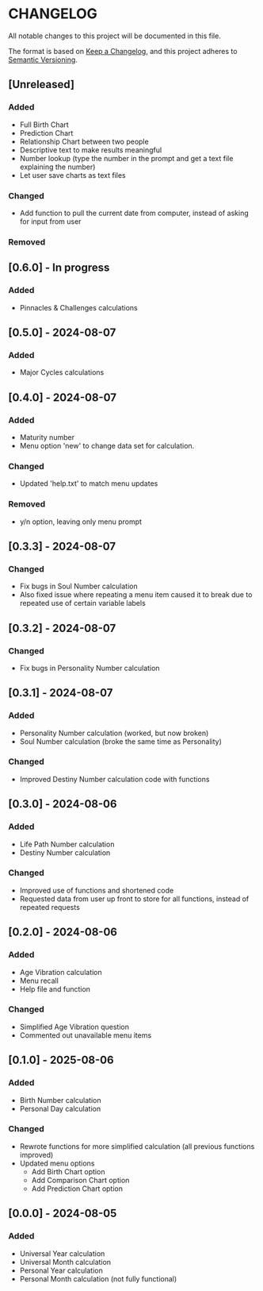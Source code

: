 # CHANGELOG

All notable changes to this project will be documented in this file.

The format is based on [Keep a Changelog](https://keepachangelog.com/en/1.1.0/), and this project adheres to [Semantic Versioning](https://semver.org/spec/v2.0.0.html).

## [Unreleased]

### Added

- Full Birth Chart
- Prediction Chart
- Relationship Chart between two people
- Descriptive text to make results meaningful
- Number lookup (type the number in the prompt and get a text file explaining the number)
- Let user save charts as text files

### Changed

- Add function to pull the current date from computer, instead of asking for input from user

### Removed

## [0.6.0] - In progress

### Added

- Pinnacles & Challenges calculations

## [0.5.0] - 2024-08-07

### Added

- Major Cycles calculations

## [0.4.0] - 2024-08-07

### Added

- Maturity number
- Menu option 'new' to change data set for calculation.

### Changed

- Updated 'help.txt' to match menu updates

### Removed

- y/n option, leaving only menu prompt

## [0.3.3] - 2024-08-07

### Changed

- Fix bugs in Soul Number calculation
- Also fixed issue where repeating a menu item caused it to break due to repeated use of certain variable labels

## [0.3.2] - 2024-08-07

### Changed

- Fix bugs in Personality Number calculation

## [0.3.1] - 2024-08-07

### Added

- Personality Number calculation (worked, but now broken)
- Soul Number calculation (broke the same time as Personality)

### Changed

- Improved Destiny Number calculation code with functions

## [0.3.0] - 2024-08-06

### Added

- Life Path Number calculation
- Destiny Number calculation

### Changed

- Improved use of functions and shortened code
- Requested data from user up front to store for all functions, instead of repeated requests

## [0.2.0] - 2024-08-06

### Added

- Age Vibration calculation
- Menu recall
- Help file and function

### Changed

- Simplified Age Vibration question
- Commented out unavailable menu items

## [0.1.0] - 2025-08-06

### Added

- Birth Number calculation
- Personal Day calculation

### Changed

- Rewrote functions for more simplified calculation (all previous functions improved)
- Updated menu options
    - Add Birth Chart option
    - Add Comparison Chart option
    - Add Prediction Chart option

## [0.0.0] - 2024-08-05

### Added

- Universal Year calculation
- Universal Month calculation
- Personal Year calculation
- Personal Month calculation (not fully functional)
